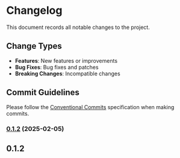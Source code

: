# Changelog

This document records all notable changes to the project.

## Change Types

- **Features**: New features or improvements
- **Bug Fixes**: Bug fixes and patches
- **Breaking Changes**: Incompatible changes

## Commit Guidelines

Please follow the [Conventional Commits](https://www.conventionalcommits.org/) specification when making commits.

### [0.1.2](https://github.com/sichang824/RustyTag/commits/v0.1.2) (2025-02-05)

## 0.1.2

